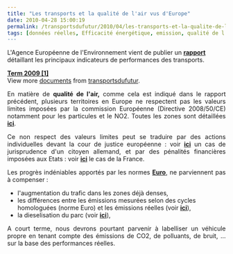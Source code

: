 ```yaml
---
title: "Les transports et la qualité de l'air vus d'Europe"
date: 2010-04-28 15:00:19
permalink: /transportsdufutur/2010/04/les-transports-et-la-qualite-de-lair-vus-deurope.html
tags: [données réelles, Efficacité énergétique, emission, qualité de l'air, Véhicule, véhicule propre]
---
```


<p>L'Agence Européenne de l'Environnement vient de publier un <strong><a href="http://www.eea.europa.eu/publications/towards-a-resource-efficient-transport-system" target="_blank">rapport</a></strong> détaillant les principaux indicateurs de performances des transports.</p> <div id="__ss_3883054"><strong><a href="http://www.slideshare.net/transportsdufutur/term-2009-1" title="Term 2009 [1]">Term 2009 [1]</a></strong>   <div>View more <a href="http://www.slideshare.net/">documents</a> from <a href="http://www.slideshare.net/transportsdufutur">transportsdufutur</a>.</div></div> <p style="text-align: justify"> </p>  <!--more-->  <p style="text-align: justify">En matière de <strong>qualité de l'air,</strong> comme cela est indiqué dans le rapport précédent, plusieurs territoires en Europe ne respectent pas les valeurs limites imposées par la commission Européenne (Directive 2008/50/CE) notamment pour les particules et le NO2. Toutes les zones sont détaillées <strong><a href="http://air-climate.eionet.europa.eu/reports/ETCACC_TP_2009_10_prelim_AQQanalysis_2008" target="_blank">ici</a></strong>. <p style="text-align: justify">Ce non respect des valeurs limites peut se traduire par des actions individuelles devant la cour de justice européenne : voir <strong><a href="http://curia.europa.eu/jurisp/cgi-bin/form.pl?lang=en&Submit=Rechercher&alldocs=alldocs&docj=docj&docop=docop&docor=docor&docjo=docjo&numaff=C-237/07&datefs=&datefe=&nomusuel=&domaine=&mots=&resmax=100" target="_blank">ici</a></strong> un cas de jurisprudence d'un citoyen allemand, et par des pénalités financières imposées aux Etats : voir <strong><a href="http://ec.europa.eu/environment/air/quality/legislation/pdf/fr_fr.pdf" target="_blank">ici</a></strong> le cas de la France. <p style="text-align: justify">Les progrès indéniables apportés par les normes <strong><a href="http://fr.wikipedia.org/wiki/Norme_europeenne_d'emission_Euro" target="_blank">Euro</a></strong>, ne parviennent pas à compenser : <ul> <li>l'augmentation du trafic dans les zones déjà denses,</li> <li>les différences entre les émissions mesurées selon des cycles homologuées (norme Euro) et les émissions réelles (voir <strong><a href="https://gabrielplassat.github.io/transportsdufutur/2010/03/en-usage-reel-euro-v-pas-vraiment-mieux-queuro-iii-nox.html" target="_blank">ici</a></strong>),</li> <li> <div style="text-align: justify">la dieselisation du parc (voir <strong><a href="http://www2.ademe.fr/servlet/getDoc?cid=96&m=3&id=52819&p2=14232&ref=14232" target="_blank">ici</a></strong>),</div></li> </ul> <p style="text-align: justify">A court terme, nous devrons pourtant parvenir à labelliser un véhicule propre en tenant compte des émissions de CO2, de polluants, de bruit, ... sur la base des performances réelles.</p></p></p></p>
